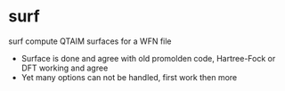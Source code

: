 # surf
surf compute QTAIM surfaces for a WFN file

* Surface is done and agree with old promolden code, Hartree-Fock or DFT working and agree
* Yet many options can not be handled, first work then more 

